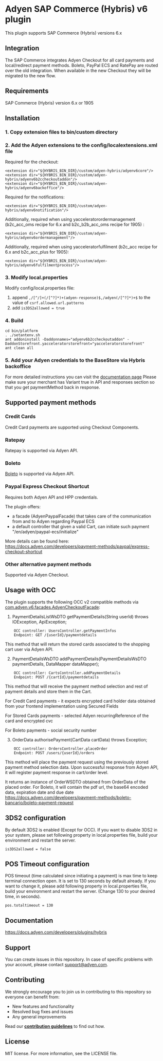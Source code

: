 # Adyen SAP Commerce (Hybris) v6 plugin

This plugin supports SAP Commerce (Hybris) versions 6.x

## Integration

The SAP Commerce integrates Adyen Checkout for all card payments and local/redirect payment methods.
Boleto, PayPal ECS and RatePay are routed over the old integration. When available in the new Checkout they will be migrated to the new flow.

## Requirements
SAP Commerce (Hybris) version 6.x or 1905

## Installation

### 1. Copy extension files to bin/custom directory

### 2. Add the Adyen extensions to the config/localextensions.xml file

Required for the checkout:
```
<extension dir="${HYBRIS_BIN_DIR}/custom/adyen-hybris/adyenv6core"/>
<extension dir="${HYBRIS_BIN_DIR}/custom/adyen-hybris/adyenv6b2ccheckoutaddon"/>
<extension dir="${HYBRIS_BIN_DIR}/custom/adyen-hybris/adyenv6backoffice"/>
```
Required for the notifications:
```
<extension dir="${HYBRIS_BIN_DIR}/custom/adyen-hybris/adyenv6notification"/>
```

Additionally, required when using yacceleratorordermanagement (b2c_acc_oms recipe for 6.x and b2c_b2b_acc_oms recipe for 1905) :
```
<extension dir="${HYBRIS_BIN_DIR}/custom/adyen-hybris/adyenv6ordermanagement"/>
```

Additionally, required when using yacceleratorfulfilment (b2c_acc recipe for 6.x and b2c_acc_plus for 1905):
```
<extension dir="${HYBRIS_BIN_DIR}/custom/adyen-hybris/adyenv6fulfilmentprocess"/>
```

### 3. Modify local.properties

Modify config/local.properties file:

1. append ``` ,/[^/]+(/[^?]*)+(adyen-response)$,/adyen(/[^?]*)+$ ``` to the value of ```csrf.allowed.url.patterns```
2. add ```is3DS2allowed = true```


### 4. Build
```
cd bin/platform
. ./setantenv.sh
ant addoninstall -Daddonnames="adyenv6b2ccheckoutaddon" -DaddonStorefront.yacceleratorstorefront="yacceleratorstorefront"
ant clean all
```

### 5. Add your Adyen credentials to the BaseStore via Hybris backoffice

For more detailed instructions you can visit the [documentation page](https://docs.adyen.com/developers/plug-ins-and-partners/hybris)
Please make sure your merchant has Variant true in API and responses section so that you get paymentMethod back in response.


## Supported payment methods

### Credit Cards

Credit Card payments are supported using Checkout Components.

### Ratepay

Ratepay is supported via Adyen API.

### Boleto

[Boleto](https://docs.adyen.com/developers/payment-methods/boleto-bancario) is supported via Adyen API.

### Paypal Express Checkout Shortcut

Requires both Adyen API and HPP credentials.

The plugin offers:
 - a facade (AdyenPaypalFacade) that takes care of the communication from and to Adyen regarding Paypal ECS
 - a default controller that given a valid Cart, can initiate such payment "/en/adyen/paypal-ecs/initialize"

More details can be found here: https://docs.adyen.com/developers/payment-methods/paypal/express-checkout-shortcut

### Other alternative payment methods

Supported via Adyen Checkout.


## Usage with OCC

The plugin supports the following OCC v2 compatible methods via [com.adyen.v6.facades.AdyenCheckoutFacade](adyenv6core/src/com/adyen/v6/facades/AdyenCheckoutFacade.java):

1. PaymentDetailsListWsDTO getPaymentDetails(String userId) throws IOException, ApiException;

```
    OCC controller: UsersController.getPaymentInfos
    Endpoint: GET /{userId}/paymentdetails
```

This method that will return the stored cards associated to the shopping cart user via Adyen API.

2. PaymentDetailsWsDTO addPaymentDetails(PaymentDetailsWsDTO paymentDetails, DataMapper dataMapper);

```
    OCC controller: CartsController.addPaymentDetails
    Endpoint: POST /{cartId}/paymentdetails
```

This method that will receive the payment method selection and rest of payment details and store them in the Cart.

For Credit Card payments - it expects encrypted card holder data obtained from your frontend implementation using Secured Fields

For Stored Cards payments - selected Adyen recurringReference of the card and encrypted cvc

For Boleto payments - social security number


3. OrderData authorisePayment(CartData cartData) throws Exception;

```
    OCC controller: OrdersController.placeOrder
    Endpoint: POST /users/{userId}/orders
```

This method will place the payment request using the previously stored payment method selection data. Upon successful response from Adyen API, it will register payment response in cart/order level.

It returns an instance of OrderWSDTO obtained from OrderData of the placed order.
For Boleto, it will contain the pdf url, the base64 encoded data, expiration date and due date
https://docs.adyen.com/developers/payment-methods/boleto-bancario/boleto-payment-request

 ## 3DS2 configuration
 By default 3DS2 is enabled (Except for OCC). If you want to disable 3DS2 in your system, please set following property in local.properties file, build your environment and restart the server.
```
is3DS2allowed = false
```
## POS Timeout configuration
POS timeout (time calculated since initiating a payment) is max time to keep terminal connection open. It is set to 130 seconds by default already. If you want to change it, please add following property in local.properties file, build your environment and restart the server. (Change 130 to your desired time, in seconds).
```
pos.totaltimeout = 130
```


 ## Documentation
 https://docs.adyen.com/developers/plugins/hybris

 ## Support
 You can create issues in this repository. In case of specific problems with your account, please contact support@adyen.com.

 ## Contributing
 We strongly encourage you to join us in contributing to this repository so everyone can benefit from:
 * New features and functionality
 * Resolved bug fixes and issues
 * Any general improvements

 Read our [**contribution guidelines**](CONTRIBUTING.md) to find out how.

 ## License
 MIT license. For more information, see the LICENSE file.
